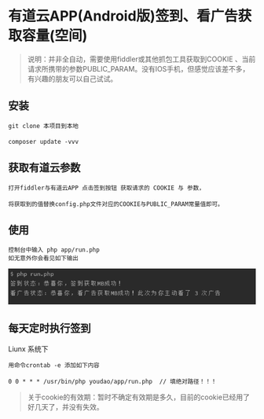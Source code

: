 # 有道云APP(Android版)签到、看广告获取容量(空间)

> 说明：并非全自动，需要使用fiddler或其他抓包工具获取到COOKIE 、当前请求所携带的参数PUBLIC_PARAM。没有IOS手机，但感觉应该差不多，有兴趣的朋友可以自己试试。

## 安装
```
git clone 本项目到本地 

composer update -vvv

```

## 获取有道云参数
```
打开fiddler与有道云APP 点击签到按钮 获取请求的 COOKIE 与 参数，

将获取到的值替换config.php文件对应的COOKIE与PUBLIC_PARAM常量值即可。
```
## 使用
```
控制台中输入 php app/run.php
如无意外你会看见如下输出
```

![image](https://raw.githubusercontent.com/hezhizheng/youdaoyun/master/echo.png)


## 每天定时执行签到
Liunx 系统下

```
用命令crontab -e 添加如下内容

0 0 * * * /usr/bin/php youdao/app/run.php  // 填绝对路径！！！
```

> 关于cookie的有效期：暂时不确定有效期是多久，目前的cookie已经用了好几天了，并没有失效。


